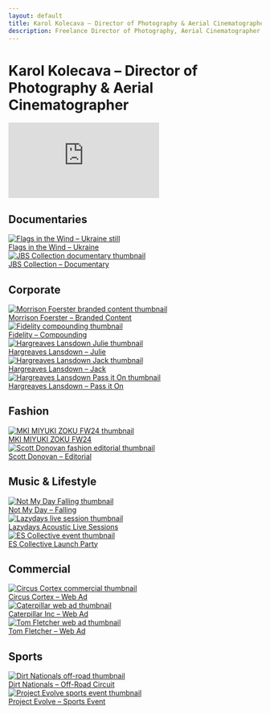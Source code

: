```yaml
---
layout: default
title: Karol Kolecava – Director of Photography & Aerial Cinematographer
description: Freelance Director of Photography, Aerial Cinematographer and Camera Operator from Slovakia working around London and the UK with 5 years of experience.
---
```


<div class="container mt-5 pt-5">

  <!-- Page H1 for SEO and accessibility -->
  <h1 class="visually-hidden">Karol Kolecava – Director of Photography & Aerial Cinematographer</h1>

  <!-- Hero video section -->
  <section class="video-hero-container ratio ratio-16x9" aria-label="Showreel">
    <iframe
      src="https://www.youtube.com/embed/YOUR_VIDEO_ID?autoplay=1&mute=1&controls=0&showinfo=0&modestbranding=0&rel=0&loop=1&playlist=P56Fe2VRf5Y"
      frameborder="0"
      allow="autoplay; fullscreen"
      class="bg-iframe"
      title="Karol Kolecava Showreel"
    ></iframe>
  </section>

  <!-- Documentaries -->
  <section class="mt-5" aria-labelledby="documentaries-heading">
    <h2 id="documentaries-heading" class="category-headings">Documentaries</h2>
    <div class="row g-4">
      <div class="col-12 col-sm-6 col-lg-4">
        <a href="#" class="project-overlay" aria-label="Flags in the Wind – Ukraine">
          <img src="{{ site.baseurl }}/assets/images/ukraine-002.jpeg" class="img-fluid grid-image" alt="Flags in the Wind – Ukraine still" loading="lazy">
          <div class="overlay">
            <span class="project-title">Flags in the Wind – Ukraine</span>
          </div>
        </a>
      </div>
      <div class="col-12 col-sm-6 col-lg-4">
        <a href="#" class="project-overlay" aria-label="JBS Collection – Documentary">
          <img src="{{ site.baseurl }}/assets/images/jbs-thumb-still.jpeg" class="img-fluid grid-image" alt="JBS Collection documentary thumbnail" loading="lazy">
          <div class="overlay">
            <span class="project-title">JBS Collection – Documentary</span>
          </div>
        </a>
      </div>
    </div>
  </section>

  <!-- Corporate -->
  <section class="mt-5" aria-labelledby="corporate-heading">
  <h2 id="corporate-heading" class="category-headings">Corporate</h2>
  <div class="row g-4">
    <!-- Morrison Foerster -->
    <div class="col-12 col-sm-6 col-lg-4">
      <a href="{{ site.baseurl }}/work/morrison-foerster/" class="project-overlay" aria-label="Morrison Foerster – Branded Content">
        <img src="{{ site.baseurl }}/assets/gifs/mofo_003.gif" class="img-fluid grid-image" alt="Morrison Foerster branded content thumbnail" loading="lazy">
        <div class="overlay">
          <span class="project-title">Morrison Foerster – Branded Content</span>
        </div>
      </a>
    </div>
    <!-- Fidelity -->
    <div class="col-12 col-sm-6 col-lg-4">
      <a href="{{ site.baseurl }}/work/fidelity-finance-compounding/" class="project-overlay" aria-label="Fidelity – Compounding">
        <img src="{{ site.baseurl }}/assets/gifs/compounding_002.gif" class="img-fluid grid-image" alt="Fidelity compounding thumbnail" loading="lazy">
        <div class="overlay">
          <span class="project-title">Fidelity – Compounding</span>
        </div>
      </a>
    </div>
    <!-- Hargreaves Lansdown: Julie -->
    <div class="col-12 col-sm-6 col-lg-4">
      <a href="{{ site.baseurl }}/work/hargreaves-landsdown-julie/" class="project-overlay" aria-label="Hargreaves Lansdown – Julie">
        <img src="{{ site.baseurl }}/assets/gifs/juliec_005.gif" class="img-fluid grid-image" alt="Hargreaves Lansdown Julie thumbnail" loading="lazy">
        <div class="overlay">
          <span class="project-title">Hargreaves Lansdown – Julie</span>
        </div>
      </a>
    </div>
    <!-- Hargreaves Lansdown: Jack -->
    <div class="col-12 col-sm-6 col-lg-4">
      <a href="{{ site.baseurl }}/work/hargreaves-landsdown-jack/" class="project-overlay" aria-label="Hargreaves Lansdown – Jack">
        <img src="{{ site.baseurl }}/assets/gifs/jack_008.gif" class="img-fluid grid-image" alt="Hargreaves Lansdown Jack thumbnail" loading="lazy">
        <div class="overlay">
          <span class="project-title">Hargreaves Lansdown – Jack</span>
        </div>
      </a>
    </div>
    <!-- Hargreaves Lansdown: Pass it On -->
    <div class="col-12 col-sm-6 col-lg-4">
      <a href="{{ site.baseurl }}/work/hargreaves-landsdown-pass-it-on/" class="project-overlay" aria-label="Hargreaves Lansdown – Pass it On">
        <img src="{{ site.baseurl }}/assets/gifs/passit_002.gif" class="img-fluid grid-image" alt="Hargreaves Lansdown Pass it On thumbnail" loading="lazy">
        <div class="overlay">
          <span class="project-title">Hargreaves Lansdown – Pass it On</span>
        </div>
      </a>
    </div>
  </div>
</section>

  <!-- Fashion -->
  <section class="mt-5" aria-labelledby="fashion-heading">
    <h2 id="fashion-heading" class="category-headings">Fashion</h2>
    <div class="row g-4">
      <div class="col-12 col-sm-6 col-lg-4">
        <a href="{{ site.baseurl }}/work/miyuki-zoku-fw24-campaign/" class="project-overlay" aria-label="MKI MIYUKI ZOKU FW24 Campaign">
          <img src="{{ site.baseurl }}/assets/gifs/mki_002.gif" class="img-fluid grid-image" alt="MKI MIYUKI ZOKU FW24 thumbnail" loading="lazy">
          <div class="overlay">
            <span class="project-title">MKI MIYUKI ZOKU FW24</span>
          </div>
        </a>
      </div>
      <div class="col-12 col-sm-6 col-lg-4">
        <a href="{{ site.baseurl }}/work/scott-donovan/" class="project-overlay" aria-label="Scott Donovan Editorial">
          <img src="{{ site.baseurl }}/assets/gifs/scott_007.gif" class="img-fluid grid-image" alt="Scott Donovan fashion editorial thumbnail" loading="lazy">
          <div class="overlay">
            <span class="project-title">Scott Donovan – Editorial</span>
          </div>
        </a>
      </div>
    </div>
  </section>

  <!-- Music & Lifestyle -->
  <section class="mt-5" aria-labelledby="music-heading">
    <h2 id="music-heading" class="category-headings">Music & Lifestyle</h2>
    <div class="row g-4">
      <div class="col-12 col-sm-6 col-lg-4">
        <a href="{{ site.baseurl }}/work/not-my-day-falling/" class="project-overlay" aria-label="Not My Day – Falling">
          <img src="{{ site.baseurl }}/assets/gifs/nmd_003.gif" class="img-fluid grid-image" alt="Not My Day Falling thumbnail" loading="lazy">
          <div class="overlay">
            <span class="project-title">Not My Day – Falling</span>
          </div>
        </a>
      </div>
      <div class="col-12 col-sm-6 col-lg-4">
        <a href="{{ site.baseurl }}/work/lazydays-acoustic-live-sessions/" class="project-overlay" aria-label="Lazydays Acoustic Sessions">
          <img src="{{ site.baseurl }}/assets/gifs/mabes_001.gif" class="img-fluid grid-image" alt="Lazydays live session thumbnail" loading="lazy">
          <div class="overlay">
            <span class="project-title">Lazydays Acoustic Live Sessions</span>
          </div>
        </a>
      </div>
      <div class="col-12 col-sm-6 col-lg-4">
        <a href="#" class="project-overlay" aria-label="ES Collective Launch Party">
          <img src="{{ site.baseurl }}/assets/images/es-001_2.4.1-min.jpg" class="img-fluid grid-image" alt="ES Collective event thumbnail" loading="lazy">
          <div class="overlay">
            <span class="project-title">ES Collective Launch Party</span>
          </div>
        </a>
      </div>
    </div>
  </section>

  <!-- Commercial -->
  <section class="mt-5" aria-labelledby="commercial-heading">
    <h2 id="commercial-heading" class="category-headings">Commercial</h2>
    <div class="row g-4">
      <div class="col-12 col-sm-6 col-lg-4">
        <a href="{{ site.baseurl }}/work/circus-cortex/" class="project-overlay" aria-label="Circus Cortex Web Ad">
          <img src="{{ site.baseurl }}/assets/gifs/cortex_010.gif" class="img-fluid grid-image" alt="Circus Cortex commercial thumbnail" loading="lazy">
          <div class="overlay">
            <span class="project-title">Circus Cortex – Web Ad</span>
          </div>
        </a>
      </div>
      <div class="col-12 col-sm-6 col-lg-4">
        <a href="#" class="project-overlay" aria-label="Caterpillar Inc Web Ad">
          <img src="{{ site.baseurl }}/assets/images/caterpillar-thumb-still_1.5.1-min.jpg" class="img-fluid grid-image" alt="Caterpillar web ad thumbnail" loading="lazy">
          <div class="overlay">
            <span class="project-title">Caterpillar Inc – Web Ad</span>
          </div>
        </a>
      </div>
      <div class="col-12 col-sm-6 col-lg-4">
        <a href="#" class="project-overlay" aria-label="Tom Fletcher Web Ad">
          <img src="{{ site.baseurl }}/assets/images/tf-001.png" class="img-fluid grid-image" alt="Tom Fletcher web ad thumbnail" loading="lazy">
          <div class="overlay">
            <span class="project-title">Tom Fletcher – Web Ad</span>
          </div>
        </a>
      </div>
    </div>
  </section>

  <!-- Sports -->
  <section class="mt-5" aria-labelledby="sports-heading">
    <h2 id="sports-heading" class="category-headings">Sports</h2>
    <div class="row g-4">
      <div class="col-12 col-sm-6 col-lg-4">
        <a href="{{ site.baseurl }}/work/dirt-nationals/" class="project-overlay" aria-label="Dirt Nationals Off-Road Circuit">
          <img src="{{ site.baseurl }}/assets/gifs/dirt_003.gif" class="img-fluid grid-image" alt="Dirt Nationals off-road thumbnail" loading="lazy">
          <div class="overlay">
            <span class="project-title">Dirt Nationals – Off-Road Circuit</span>
          </div>
        </a>
      </div>
      <div class="col-12 col-sm-6 col-lg-4">
        <a href="#" class="project-overlay" aria-label="Project Evolve Sports Event">
          <img src="{{ site.baseurl }}/assets/images/projectevolve-001.png" class="img-fluid grid-image" alt="Project Evolve sports event thumbnail" loading="lazy">
          <div class="overlay">
            <span class="project-title">Project Evolve – Sports Event</span>
          </div>
        </a>
      </div>
    </div>
  </section>

</div>